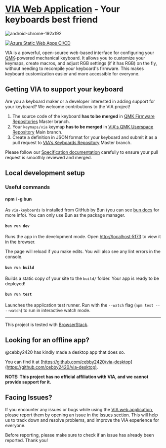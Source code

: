 # [VIA Web Application](https://usevia.app) - Your keyboards best friend

![android-chrome-192x192](https://user-images.githubusercontent.com/1714072/222621960-ddfb8ee6-a486-4c66-8852-b204ba7c807b.png)

[![Azure Static Web Apps CI/CD](https://github.com/the-via/app/actions/workflows/azure.yml/badge.svg)](https://github.com/the-via/app/actions/workflows/azure.yml)

VIA is a powerful, open-source web-based interface for configuring your [QMK](https://qmk.fm)-powered mechanical keyboard. It allows you to customize your keymaps, create macros, and adjust RGB settings (if it has RGB) on the fly, without needing to recompile your keyboard's firmware. This makes keyboard customization easier and more accessible for everyone.

## Getting VIA to support your keyboard

Are you a keyboard maker or a developer interested in adding support for your keyboard? We welcome contributions to the VIA project!

1. The source code of the keyboard **has to be merged** in [QMK Firmware Repositories](https://github.com/qmk/qmk_firmware) Master branch.
2. Your `keymaps/via` keymap **has to be merged** in [VIA's QMK Userspace Repository](https://github.com/the-via/qmk_userspace_via) Main branch.
3. Create a definition in JSON format for your keyboard and submit it as a pull request to [VIA's Keyboards Repository](https://github.com/the-via/keyboards) Master branch.

Please follow our [Specification documentation](https://www.caniusevia.com/docs/specification) carefully to ensure your pull request is smoothly reviewed and merged.

## Local development setup

### Useful commands

#### npm i -g bun

As `via-keyboards` is installed from GitHub by Bun (you can see [bun docs](https://bun.sh/docs/cli/add#git-dependencies) for more info). You can only use Bun as the package manager.

#### `bun run dev`

Runs the app in the development mode.
Open [http://localhost:5173](http://localhost:5173) to view it in the browser.

The page will reload if you make edits.
You will also see any lint errors in the console.

#### `bun run build`

Builds a static copy of your site to the `build/` folder.
Your app is ready to be deployed!

#### `bun run test`

Launches the application test runner.
Run with the `--watch` flag (`npm test -- --watch`) to run in interactive watch mode.

---

This project is tested with [BrowserStack](https://www.browserstack.com/).

## Looking for an offline app?

@cebby2420 has kindly made a desktop app that does so.

You can find it at [https://github.com/cebby2420/via-desktop](https://github.com/cebby2420/via-desktop).

**NOTE: This project has no official affiliation with VIA, and we cannot provide support for it.**

## Facing Issues?

If you encounter any issues or bugs while using the [VIA web application](https://usevia.app), please report them by opening an issue in the [Issues section](https://github.com/the-via/app/issues). This will help us to track down and resolve problems, and improve the VIA experience for everyone.

Before reporting, please make sure to check if an issue has already been reported. Thank you!
